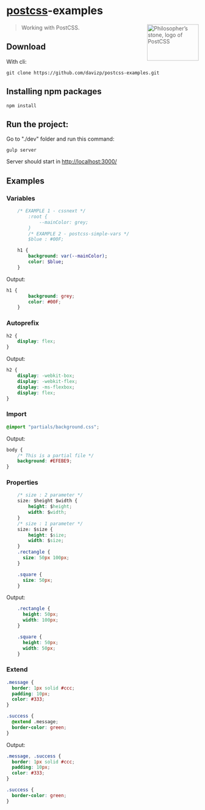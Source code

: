# <a href="http://github.com/postcss/postcss">postcss</a>-examples
> Working with PostCSS.
<img align="right" width="135" height="95"
     title="Philosopher’s stone, logo of PostCSS"
     src="http://postcss.github.io/postcss/logo-leftp.png">

## Download
With cli:
```
git clone https://github.com/davizp/postcss-examples.git
```
## Installing npm packages
```
npm install
```

## Run the project:
Go to "./dev" folder and run this command:
```
gulp server
```
Server should start in <a href="http://localhost:3000/">http://localhost:3000/</a>

## Examples
### Variables
```sass
	/* EXAMPLE 1 - cssnext */
		:root {
			--mainColor: grey;
		}
		/* EXAMPLE 2 - postcss-simple-vars */
		$blue : #00F;

	h1 {
		background: var(--mainColor);
		color: $blue;
	}
```
Output:
```css
h1 {
		background: grey;
		color: #00F;
	}
```

### Autoprefix
```css
h2 {
	display: flex;
}
```
Output:
```css
h2 {
	display: -webkit-box;
	display: -webkit-flex;
	display: -ms-flexbox;
	display: flex;
}
```
### Import
```css
@import "partials/background.css";
```
Output: 
```css
body {
	/* This is a partial file */
	background: #EFEBE9;
}
```

### Properties
```css
	/* size : 2 parameter */
	size: $height $width {
		height: $height;
		width: $width;
	}
	/* size : 1 parameter */
	size: $size {
		height: $size;
		width: $size;
	}
	.rectangle {
	  size: 50px 100px;
	}

	.square {
	  size: 50px;
	}
```
Output: 
```css
	.rectangle {
	  height: 50px;
	  width: 100px;
	}

	.square {
	  height: 50px;
	  width: 50px;
	}	
```
### Extend
```css
.message {
  border: 1px solid #ccc;
  padding: 10px;
  color: #333;
}

.success {
  @extend .message;
  border-color: green;
}
```
Output: 
```css
.message, .success {
  border: 1px solid #ccc;
  padding: 10px;
  color: #333;
}

.success {
  border-color: green;
}
```
